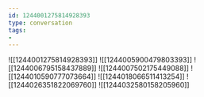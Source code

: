```yaml
---
id: 1244001275814928393
type: conversation
tags:
- 
---
```

![[1244001275814928393]]
![[1244005900479803393]]
![[1244006795158437889]]
![[1244007502175449088]]
![[1244010590777073664]]
![[1244018066511413254]]
![[1244026351822069760]]
![[1244032580158205960]]


